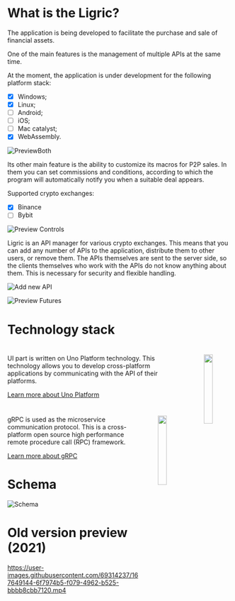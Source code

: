 # What is the Ligric?
The application is being developed to facilitate the purchase and sale of financial assets.

One of the main features is the management of multiple APIs at the same time.

At the moment, the application is under development for the following platform stack: 
- [x] Windows;
- [x] Linux;
- [ ] Android;
- [ ] iOS;
- [ ] Mac catalyst;
- [x] WebAssembly.

![PreviewBoth](https://user-images.githubusercontent.com/69314237/217810252-e8921298-8142-4c12-a87a-418b32cb3ec9.png)


Its other main feature is the ability to customize its macros for P2P sales. In them you can set commissions and conditions, according to which the program will automatically notify you when a suitable deal appears.

Supported crypto exchanges:
- [x] Binance
- [ ] Bybit 

![Preview Controls](https://user-images.githubusercontent.com/69314237/217811195-433d6371-4386-4f41-bc2e-ac7cfb8b4efa.png)

Ligric is an API manager for various crypto exchanges. This means that you can add any number of APIs to the application, distribute them to other users, or remove them.
The APIs themselves are sent to the server side, so the clients themselves who work with the APIs do not know anything about them. This is necessary for security and flexible handling.

![Add new API](https://user-images.githubusercontent.com/69314237/232066612-4d058d4a-da48-4b56-95e7-2b8911d99d5c.svg)


![Preview Futures](https://user-images.githubusercontent.com/69314237/231832442-7c406ea5-b2c9-462d-ae85-fd81fc7b0170.svg)

# Technology stack
<h1 align=center>
 <img align=Right width="20%" src="https://raw.githubusercontent.com/unoplatform/styleguide/master/logo/uno-platform-logo-with-text.png" />
</h1>

UI part is written on Uno Platform technology. 
This technology allows you to develop cross-platform applications by communicating with the API of their platforms. 

[Learn more about Uno Platform](https://platform.uno/how-it-works/)

<h1 align=center>
 <img align=Right width="20%" src="https://user-images.githubusercontent.com/69314237/231541428-3d80cb4c-293e-40bc-ad43-3cb1f324092a.svg" />
</h1>

gRPC is used as the microservice communication protocol.
This is a cross-platform open source high performance remote procedure call (RPC) framework.

[Learn more about gRPC](https://grpc.io/)

# Schema

![Schema](https://user-images.githubusercontent.com/69314237/231535897-68728e85-e25d-4282-b118-d4800256f403.svg)

# Old version preview (2021)
https://user-images.githubusercontent.com/69314237/167649144-6f7974b5-f079-4962-b525-bbbb8cbb7120.mp4


